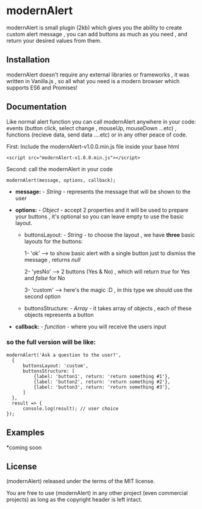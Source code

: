 # modernAlert
modernAlert is small plugin (2kb) which gives you the ability to create custom alert message , you can add buttons as much as you need , and return your desired values from them.

## Installation
modernAlert doesn't require any external libraries or frameworks , it was written in Vanilla.js , so all what you need is a modern 
browser which supports ES6 and Promises!

## Documentation

Like normal alert function you can call modernAlert anywhere in your code: events (button click, select change , mouseUp, mouseDown
...etc) , functions (recieve data, send data ....etc) or in any other peace of code.

First: Include the modernAlert-v1.0.0.min.js file inside your base html

```
<script src="modernAlert-v1.0.0.min.js"></script>
```

Second: call the modernAlert in your code

```
modernAlert(message, options, callback);
```
* **message:** - *String* - represents the message that will be shown to the user

* **options:** - *Object* - accept 2 properties and it will be used to prepare your buttons , it's optional so you can leave empty to use the basic 
               layout.
  * buttonsLayout: - *String* - to choose the layout , we have **three** basic layouts for the buttons:
  
      1- 'ok' --> to show basic alert with a single button just to dismiss the message , returns *null*
  
      2- 'yesNo' --> 2 buttons (Yes & No) , which will return *true* for Yes and *false* for No
  
      3- 'custom' --> here's the magic :D , in this type we should use the second option
  
  * buttonsStructure: - *Array* - it takes array of objects , each of these objects represents a button

* **callback:** - *function* - where you will receive the users input

### so the full version will be like:
```
modernAlert('Ask a question to the user?', 
  {
      buttonsLayout: 'custom',
      buttonsStructure: [
          {label: 'button1', return: 'return something #1'},
          {label: 'button2', return: 'return something #2'},
          {label: 'button3', return: 'return something #3'},
      ]
  },
  result => {
      console.log(result); // user choice 
});
```
## Examples
*coming soon

## License
(modernAlert) released under the terms of the MIT license.

You are free to use (modernAlert) in any other project (even commercial projects) as long as the copyright header is left intact. 
